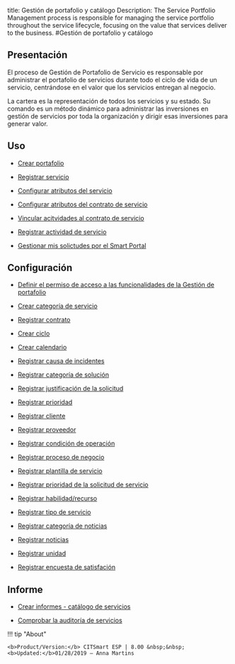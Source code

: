 title: Gestión de portafolio y catálogo
Description: The Service Portfolio Management process is responsible for managing the service portfolio throughout the service lifecycle, focusing on the value that services deliver to the business.
#Gestión de portafolio y catálogo

Presentación
----------------

El proceso de Gestión de Portafolio de Servicio es responsable por administrar el portafolio de servicios durante todo el ciclo de vida de un servicio, centrándose en el valor que los servicios entregan al negocio.

La cartera es la representación de todos los servicios y su estado. Su comando es un método dinámico para administrar las inversiones en gestión de servicios por toda la organización y dirigir esas inversiones para generar valor.

Uso
-------

- [Crear portafolio](/es-es/citsmart-esp-8/processes/portfolio-and-catalog/use/create-the-portfolio.html)

- [Registrar servicio](/es-es/citsmart-esp-8/processes/portfolio-and-catalog/use/register-a-service.html)

- [Configurar atributos del servicio](/es-es/citsmart-esp-8/processes/portfolio-and-catalog/use/configure-services-attributes.html)

- [Configurar atributos del contrato de servicio](/es-es/citsmart-esp-8/processes/portfolio-and-catalog/configuration/service-contract-attributes.html)

- [Vincular acitvidades al contrato de servicio](/es-es/citsmart-esp-8/processes/portfolio-and-catalog/configuration/link-activity-to-service-contract.html)

- [Registrar actividad de servicio](/es-es/citsmart-esp-8/processes/portfolio-and-catalog/use/register-service-activity.html)

- [Gestionar mis solictudes por el Smart Portal](/es-es/citsmart-esp-8/processes/portfolio-and-catalog/use/request-through-Smart-Portal.html)

Configuración
-----------------

- [Definir el permiso de acceso a las funcionalidades de la Gestión de portafolio](/es-es/citsmart-esp-8/initial-settings/access-settings/profile/portfolio-management.html)

- [Crear categoría de servicio](/es-es/citsmart-esp-8/processes/portfolio-and-catalog/configuration/create-service-category.html)

- [Registrar contrato](/es-es/citsmart-esp-8/processes/portfolio-and-catalog/configuration/register-contract.html)

- [Crear ciclo](/es-es/citsmart-esp-8/platform-administration/time/create-cycle.html)

- [Crear calendario](/es-es/citsmart-esp-8/platform-administration/time/create-calendar.html)

- [Registrar causa de incidentes](/es-es/citsmart-esp-8/processes/portfolio-and-catalog/configuration/register-cause-incidentes.html)

- [Registrar categoría de solución](/es-es/citsmart-esp-8/processes/portfolio-and-catalog/configuration/register-solution-category.html)

- [Registrar justificación de la solicitud](/es-es/citsmart-esp-8/processes/portfolio-and-catalog/configuration/register-request-justification.html)

- [Registrar prioridad](/es-es/citsmart-esp-8/processes/portfolio-and-catalog/configuration/register-priority.html)

- [Registrar cliente](/es-es/citsmart-esp-8/processes/portfolio-and-catalog/configuration/register-client.html)

- [Registrar proveedor](/es-es/citsmart-esp-8/processes/portfolio-and-catalog/configuration/register-provider.html)

- [Registrar condición de operación](/es-es/citsmart-esp-8/processes/portfolio-and-catalog/configuration/register-operating-condition.html)

- [Registrar proceso de negocio](/es-es/citsmart-esp-8/processes/portfolio-and-catalog/configuration/register-business-process.html)

- [Registrar plantilla de servicio](/es-es/citsmart-esp-8/processes/portfolio-and-catalog/configuration/register-service-template.html)

- [Registrar prioridad de la solicitud de servicio](/es-es/citsmart-esp-8/processes/portfolio-and-catalog/configuration/register-service-request-priority.html)

- [Registrar habilidad/recurso](/es-es/citsmart-esp-8/processes/portfolio-and-catalog/configuration/register-skill-resource.html)

- [Registrar tipo de servicio](/es-es/citsmart-esp-8/processes/portfolio-and-catalog/configuration/register-type-of-service.html)

- [Registrar categoría de noticias](/es-es/citsmart-esp-8/processes/portfolio-and-catalog/configuration/register-news-category.html)

- [Registrar noticias](/es-es/citsmart-esp-8/processes/portfolio-and-catalog/configuration/register-news.html)

- [Registrar unidad](/es-es/citsmart-esp-8/platform-administration/region-and-language/register-unit.html)

- [Registrar encuesta de satisfación](/es-es/citsmart-esp-8/processes/portfolio-and-catalog/configuration/register-satisfaction-survey.html)

Informe
----------

- [Crear informes - catálogo de servicios](/es-es/citsmart-esp-8/processes/portfolio-and-catalog/configuration/reports-service-catalog.html)

- [Comprobar la auditoría de servicios](/es-es/citsmart-esp-8/processes/portfolio-and-catalog/use/service-audit.htmlm)

!!! tip "About"

    <b>Product/Version:</b> CITSmart ESP | 8.00 &nbsp;&nbsp;
    <b>Updated:</b>01/28/2019 – Anna Martins
